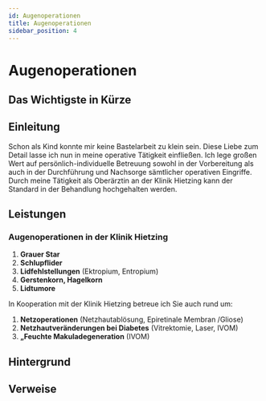```yaml
---
id: Augenoperationen
title: Augenoperationen
sidebar_position: 4
---
```


# Augenoperationen

## Das Wichtigste in Kürze



## Einleitung 

Schon als Kind konnte mir keine Bastelarbeit zu klein sein. Diese Liebe zum Detail lasse ich nun in meine operative Tätigkeit einfließen. Ich lege großen Wert auf persönlich-individuelle Betreuung sowohl in der Vorbereitung als auch in der Durchführung und Nachsorge sämtlicher operativen Eingriffe. Durch meine Tätigkeit als Oberärztin an der Klinik Hietzing kann der Standard in der Behandlung hochgehalten werden.



## Leistungen



### Augenoperationen in der Klinik Hietzing

1. **Grauer Star** 
2. **Schlupflider** 
3. **Lidfehlstellungen** (Ektropium, Entropium) 
4. **Gerstenkorn, Hagelkorn**
5. **Lidtumore**

In Kooperation mit der Klinik Hietzing betreue ich Sie auch rund um:

1. **Netzoperationen** (Netzhautablösung, Epiretinale Membran /Gliose)  
2. **Netzhautveränderungen bei Diabetes** (Vitrektomie, Laser, IVOM) 
3. **„Feuchte Makuladegeneration** (IVOM)



## Hintergrund



## Verweise
